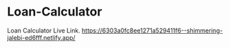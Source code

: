 # Loan-Calculator
  Loan Calculator Live Link.
https://6303a0fc8ee1271a529411f6--shimmering-jalebi-ed6fff.netlify.app/
